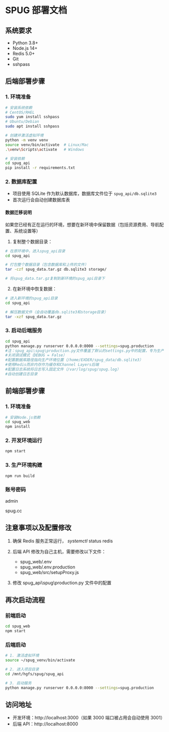 # SPUG 部署文档

## 系统要求

- Python 3.8+
- Node.js 14+
- Redis 5.0+
- Git
- sshpass

## 后端部署步骤

### 1. 环境准备

```bash
# 安装系统依赖
# CentOS/RHEL
sudo yum install sshpass
# Ubuntu/Debian
sudo apt install sshpass

# 创建并激活虚拟环境
python -m venv venv
source venv/bin/activate  # Linux/Mac
.\venv\Scripts\activate   # Windows

# 安装依赖
cd spug_api
pip install -r requirements.txt
```

### 2. 数据库配置

- 项目使用 SQLite 作为默认数据库，数据库文件位于 `spug_api/db.sqlite3`
- 首次运行会自动创建数据库表

#### 数据迁移说明

如果您已经有正在运行的环境，想要在新环境中保留数据（包括资源费用、导航配置、系统设置等）

1. 复制整个数据目录：

```bash
# 在原环境中，进入spug_api目录
cd spug_api

# 打包整个数据目录（包含数据库和上传的文件）
tar -czf spug_data.tar.gz db.sqlite3 storage/

# 将spug_data.tar.gz复制到新环境的spug_api目录下
```

2. 在新环境中恢复数据：

```bash
# 进入新环境的spug_api目录
cd spug_api

# 解压数据文件（会自动覆盖db.sqlite3和storage目录）
tar -xzf spug_data.tar.gz
```

### 3. 启动后端服务

```bash
cd spug_api
python manage.py runserver 0.0.0.0:8000 --settings=spug.production
#注：spug_api\spug\production.py文件覆盖了默认的settings.py中的配置，专为生产环境做了以下优化：
#关闭调试模式（DEBUG = False）
#配置数据库路径指向生产环境位置（/home/EXDER/spug_data/db.sqlite3）
#使用Redis而非内存作为缓存和Channel Layers后端
#配置日志系统将日志写入固定文件（/var/log/spug/spug.log）
#自动创建日志目录
```

## 前端部署步骤

### 1. 环境准备

```bash
# 安装Node.js依赖
cd spug_web
npm install
```

### 2. 开发环境运行

```bash
npm start
```

### 3. 生产环境构建

```bash
npm run build
```

### 账号密码

admin

spug.cc

## 注意事项以及配置修改

1. 确保 Redis 服务正常运行， _systemctl_ status redis
2. 后端 API 修改为自己主机，需要修改以下文件：

   - spug_web/.env
   - spug_web/.env.production
   - spug_web/src/setupProxy.js

3. 修改 spug_api\spug\production.py 文件中的配置

## 再次启动流程

### 前端启动

```bash
cd spug_web
npm start
```

### 后端启动

```bash
# 1. 激活虚拟环境
source ~/spug_venv/bin/activate

# 2. 进入项目目录
cd /mnt/hgfs/spug/spug_api

# 3. 启动服务
python manage.py runserver 0.0.0.0:8000 --settings=spug.production
```

## 访问地址

- 开发环境：http://localhost:3000（如果 3000 端口被占用会自动使用 3001）
- 后端 API：http://localhost:8000
